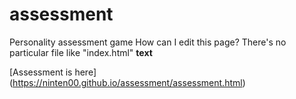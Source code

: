 # assessment
Personality assessment game
How can I edit this page?
There's no particular file like "index.html"
**text**

[Assessment is here] (https://ninten00.github.io/assessment/assessment.html)
